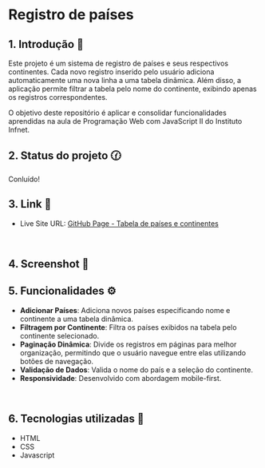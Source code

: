 # Registro de países

## 1. Introdução 📝

Este projeto é um sistema de registro de países e seus respectivos continentes. Cada novo registro inserido pelo usuário adiciona automaticamente uma nova linha a uma tabela dinâmica. Além disso, a aplicação permite filtrar a tabela pelo nome do continente, exibindo apenas os registros correspondentes.

O objetivo deste repositório é aplicar e consolidar funcionalidades aprendidas na aula de Programação Web com JavaScript II do Instituto Infnet.
<br>

## 2. Status do projeto 🕜

Conluído!
<br>

## 3. Link 🔗

- Live Site URL: [GitHub Page - Tabela de países e continentes](https://rachelpizane.github.io/tabela_paises/)
<br>

## 4. Screenshot 📸


## 5. Funcionalidades ⚙️

- **Adicionar Países**: Adiciona novos países especificando nome e continente a uma tabela dinâmica.
- **Filtragem por Continente**: Filtra os países exibidos na tabela pelo continente selecionado.
- **Paginação Dinâmica**: Divide os registros em páginas para melhor organização, permitindo que o usuário navegue entre elas utilizando botões de navegação.
- **Validação de Dados**: Valida o nome do país e a seleção do continente.
- **Responsividade**: Desenvolvido com abordagem mobile-first.
<br>

## 6. Tecnologias utilizadas 🔧

 - HTML
 - CSS
 - Javascript


